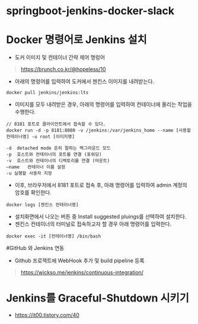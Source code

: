 # springboot-jenkins-docker-slack

# Docker 명령어로 Jenkins 설치
- 도커 이미지 및 컨테이너 간략 제어 명렁어
>https://brunch.co.kr/@hopeless/10
- 아래의 명령어를 입력하여 도커에서 젠킨스 이미지를 내려받는다.
```aidl
docker pull jenkins/jenkins:lts
```

- 이미지를 모두 내려받은 경우, 아래의 명령어를 입력하여 컨테이너에 올리는 작업을 수행한다.
```aidl
// 8181 포트로 클라이언트에서 접속할 수 있다. 
docker run -d -p 8181:8080 -v /jenkins:/var/jenkins_home --name [사용할 컨테이너명] -u root [이미지명]

-d	detached mode 흔히 말하는 백그라운드 모드
-p	호스트와 컨테이너의 포트를 연결 (포워딩)
-v	호스트와 컨테이너의 디렉토리를 연결 (마운트)
–name	컨테이너 이름 설정
-u 실행할 사용자 지정
```
- 이후, 브라우저에서 8181 포트로 접속 후, 아래 명령어를 입력하여 admin 계정의 암호를 확인한다. 
```
docker logs [젠킨스 컨테이너명]
```
- 설치화면에서 나오는 버튼 중 Install suggested pluings를 선택하여 설치한다.
- 젠킨스 컨테이너의 터미널로 접속하고자 할 경우 아래 명령어를 입력한다.
```aidl
docker exec -it [컨테이너명] /bin/bash
```
#GitHub 와 Jenkins 연동
- Github 프로젝트에 WebHook 추가 및 build pipeline 등록
> https://wickso.me/jenkins/continuous-integration/
# Jenkins를 Graceful-Shutdown 시키기
- https://it00.tistory.com/40

